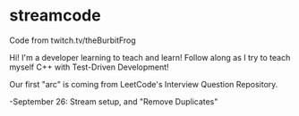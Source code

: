 # streamcode
Code from twitch.tv/theBurbitFrog

Hi! I'm a developer learning to teach and learn! Follow along as I try to teach myself C++ with Test-Driven Development!

Our first "arc" is coming from LeetCode's Interview Question Repository.
 
 -September 26: Stream setup, and "Remove Duplicates"
